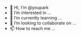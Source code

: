 - 👋 Hi, I’m @youpark
- 👀 I’m interested in ...
- 🌱 I’m currently learning ...
- 💞️ I’m looking to collaborate on ...
- 📫 How to reach me ...

<!---
youpark/youpark is a ✨ special ✨ repository because its `README.md` (this file) appears on your GitHub profile.
You can click the Preview link to take a look at your changes.
--->
